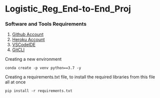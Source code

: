 # Logistic_Reg_End-to-End_Proj

### Software and Tools Requirements

1. [Github Account](https://github.com)
2. [Heroku Account](https://heroku.com)
3. [VSCodeIDE](https://code.visualstudio.com)
4. [GitCLI](https://git-scm.com/book/en/v2/Getting-Started-The-Command-Line)

Creating a new environment
```
conda create -p venv python==3.7 -y
```

Creating a requirements.txt file, to install the required libraries from this file all at once
```
pip install -r requirements.txt
```


